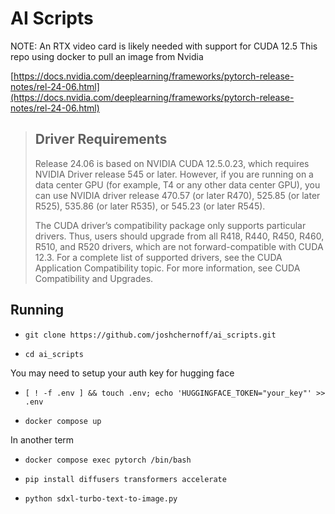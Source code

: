 # AI Scripts

NOTE: An RTX video card is likely needed with support for CUDA 12.5
This repo using docker to pull an image from Nvidia

[https://docs.nvidia.com/deeplearning/frameworks/pytorch-release-notes/rel-24-06.html](https://docs.nvidia.com/deeplearning/frameworks/pytorch-release-notes/rel-24-06.html)

> ## Driver Requirements
> Release 24.06 is based on NVIDIA CUDA 12.5.0.23, which requires NVIDIA Driver release 545 or later. However, if you are running on a data center GPU (for example, T4 or any other data center GPU), you can use NVIDIA driver release 470.57 (or later R470), 525.85 (or later R525), 535.86 (or later R535), or 545.23 (or later R545).
> 
> The CUDA driver’s compatibility package only supports particular drivers. Thus, users should upgrade from all R418, R440, R450, R460, R510, and R520 drivers, which are
> not forward-compatible with CUDA 12.3. For a complete list of supported drivers, see the CUDA Application Compatibility topic. For more information, see CUDA Compatibility and Upgrades. 

## Running
* `git clone https://github.com/joshchernoff/ai_scripts.git`

* `cd ai_scripts`

You may need to setup your auth key for hugging face
* `[ ! -f .env ] && touch .env; echo 'HUGGINGFACE_TOKEN="your_key"' >> .env` 

* `docker compose up`

In another term
* `docker compose exec pytorch /bin/bash`

* `pip install diffusers transformers accelerate`

* `python sdxl-turbo-text-to-image.py`